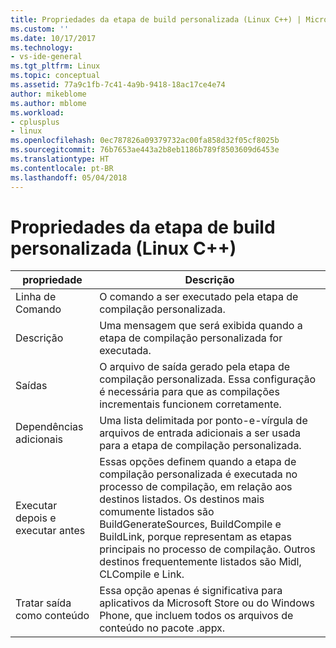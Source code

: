 ```yaml
---
title: Propriedades da etapa de build personalizada (Linux C++) | Microsoft Docs
ms.custom: ''
ms.date: 10/17/2017
ms.technology:
- vs-ide-general
ms.tgt_pltfrm: Linux
ms.topic: conceptual
ms.assetid: 77a9c1fb-7c41-4a9b-9418-18ac17ce4e74
author: mikeblome
ms.author: mblome
ms.workload:
- cplusplus
- linux
ms.openlocfilehash: 0ec787826a09379732ac00fa858d32f05cf8025b
ms.sourcegitcommit: 76b7653ae443a2b8eb1186b789f8503609d6453e
ms.translationtype: HT
ms.contentlocale: pt-BR
ms.lasthandoff: 05/04/2018
---
```

# <a name="custom-build-step-properties-linux-c"></a>Propriedades da etapa de build personalizada (Linux C++)

propriedade | Descrição
--- | ---
Linha de Comando | O comando a ser executado pela etapa de compilação personalizada.
Descrição | Uma mensagem que será exibida quando a etapa de compilação personalizada for executada.
Saídas | O arquivo de saída gerado pela etapa de compilação personalizada. Essa configuração é necessária para que as compilações incrementais funcionem corretamente.
Dependências adicionais | Uma lista delimitada por ponto-e-vírgula de arquivos de entrada adicionais a ser usada para a etapa de compilação personalizada.
Executar depois e executar antes | Essas opções definem quando a etapa de compilação personalizada é executada no processo de compilação, em relação aos destinos listados. Os destinos mais comumente listados são BuildGenerateSources, BuildCompile e BuildLink, porque representam as etapas principais no processo de compilação. Outros destinos frequentemente listados são Midl, CLCompile e Link.
Tratar saída como conteúdo | Essa opção apenas é significativa para aplicativos da Microsoft Store ou do Windows Phone, que incluem todos os arquivos de conteúdo no pacote .appx.